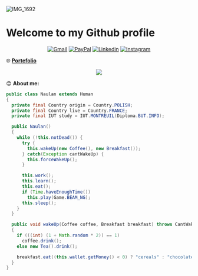 ![IMG_1692](https://github.com/naulan-chrzaszcz/naulan-chrzaszcz/assets/67024770/525246c0-d178-4984-a260-d235e857df9a)
<h1>Welcome to my Github profile</h1>
<p align="center">
<a href="mailto:contact@naulan-chrzaszcz.fr"><img alt="Gmail" src="https://img.shields.io/badge/Gmail-D14836?style=for-the-badge&logo=gmail&logoColor=white"></a>
<a href=""><img alt="PayPal" src="https://img.shields.io/badge/PayPal-00457C?style=for-the-badge&logo=paypal&logoColor=white"></a>
<a href="https://www.linkedin.com/in/naulan-chrzaszcz/"><img alt="Linkedin" src="https://img.shields.io/badge/LinkedIn-0077B5?style=for-the-badge&logo=linkedin&logoColor=white"></a>
<a href="https://www.instagram.com/naulan.chrzaszcz/"><img alt="Instagram" src="https://img.shields.io/badge/Instagram-E4405F?style=for-the-badge&logo=instagram&logoColor=white"></a>
</p>

🌐 __[Portefolio](https://www.chrz-development.fr)__

<p align="center">
  <img src="https://github-readme-stats.vercel.app/api/top-langs/?username=naulan-chrzaszcz&layout=compact&count_private=true&theme=gruvbox)](https://github.com/NaulaN/github-readme-stats">
</p>

😊 **About me:**
```java
public class Naulan extends Human
{
  private final Country origin = Country.POLISH;
  private final Country live = Country.FRANCE;
  private final IUT study = IUT.MONTREUIL(Diploma.BUT.INFO);

  public Naulan() 
  {
    while (!this.notDead()) {
      try {
        this.wakeUp(new Coffee(), new Breakfast());
      } catch(Exception cantWakeUp) {
	  	this.forceWakeUp();
	  }

      this.work();
      this.learn();
      this.eat();
      if (Time.haveEnoughTime())
	  	this.play(Game.BEAM_NG);
      this.sleep();
    }
  }

  public void wakeUp(Coffee coffee, Breakfast breakfast) throws CantWakeUp
  {
    if (((int) (1 + Math.random * 2)) == 1)
      coffee.drink();
    else new Tea().drink();

    breakfast.eat((this.wallet.getMoney() < 0) ? "cereals" : "chocolate bread");
  }
}
```
